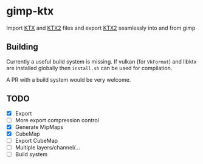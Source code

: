 # gimp-ktx

Import [KTX](https://www.khronos.org/registry/KTX/specs/1.0/ktxspec_v1.html) and [KTX2](https://github.khronos.org/KTX-Specification/) files and export [KTX2](https://github.khronos.org/KTX-Specification/) seamlessly into and from gimp

## Building

Currently a useful build system is missing.
If vulkan (for `VkFormat`) and libktx are installed globally then `install.sh` can be used for compilation.

A PR with a build system would be very welcome.

## TODO

- [x] Export
- [ ] More export compression control
- [X] Generate MipMaps
- [x] CubeMap
- [ ] Export CubeMap
- [ ] Multiple layers/channel/...
- [ ] Build system
